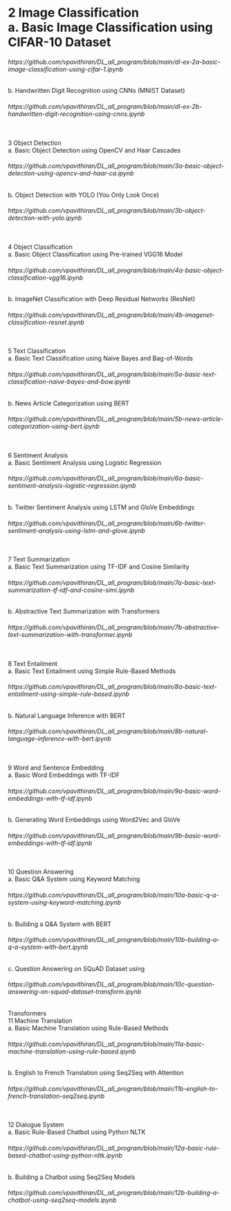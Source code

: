 <h1>2 Image Classification
<br>a. Basic Image Classification using CIFAR-10
Dataset     <h6>https://github.com/vpavithiran/DL_all_program/blob/main/dl-ex-2a-basic-image-classification-using-cifar-1.ipynb</h6>
b. Handwritten Digit Recognition using CNNs
(MNIST Dataset) <h6>https://github.com/vpavithiran/DL_all_program/blob/main/dl-ex-2b-handwritten-digit-recognition-using-cnns.ipynb</h6>
<br>
3 Object Detection
<br>a. Basic Object Detection using OpenCV and Haar
Cascades <h6>https://github.com/vpavithiran/DL_all_program/blob/main/3a-basic-object-detection-using-opencv-and-haar-ca.ipynb</h6>
b. Object Detection with YOLO (You Only Look
Once)<h6>https://github.com/vpavithiran/DL_all_program/blob/main/3b-object-detection-with-yolo.ipynb</h6>
<br>
4 Object Classification
<br>a. Basic Object Classification using Pre-trained
VGG16 Model <h6>https://github.com/vpavithiran/DL_all_program/blob/main/4a-basic-object-classification-vgg16.ipynb</h6>
b. ImageNet Classification with Deep Residual
Networks (ResNet)<h6>https://github.com/vpavithiran/DL_all_program/blob/main/4b-imagenet-classification-resnet.ipynb</h6>
<br>
5 Text Classification
<br>a. Basic Text Classification using Naive Bayes and
Bag-of-Words <h6>https://github.com/vpavithiran/DL_all_program/blob/main/5a-basic-text-classification-naive-bayes-and-bow.ipynb</h6>
b. News Article Categorization using BERT<h6>https://github.com/vpavithiran/DL_all_program/blob/main/5b-news-article-categorization-using-bert.ipynb</h6>
<br>
6 Sentiment Analysis
<br>a. Basic Sentiment Analysis using Logistic
Regression <h6>https://github.com/vpavithiran/DL_all_program/blob/main/6a-basic-sentiment-analysis-logistic-regression.ipynb</h6>
b. Twitter Sentiment Analysis using LSTM and
GloVe Embeddings <h6>https://github.com/vpavithiran/DL_all_program/blob/main/6b-twitter-sentiment-analysis-using-lstm-and-glove.ipynb</h6>
<br>
7 Text Summarization
<br>a. Basic Text Summarization using TF-IDF and
Cosine Similarity <h6>https://github.com/vpavithiran/DL_all_program/blob/main/7a-basic-text-summarization-tf-idf-and-cosine-simi.ipynb</h6>
b. Abstractive Text Summarization with
Transformers <h6>https://github.com/vpavithiran/DL_all_program/blob/main/7b-abstractive-text-summarization-with-transformer.ipynb</h6>
<br>
8 Text Entailment
<br>a. Basic Text Entailment using Simple Rule-Based
Methods <h6>https://github.com/vpavithiran/DL_all_program/blob/main/8a-basic-text-entailment-using-simple-rule-based.ipynb</h6>
b. Natural Language Inference with BERT<h6>https://github.com/vpavithiran/DL_all_program/blob/main/8b-natural-language-inference-with-bert.ipynb</h6>
<br>
9 Word and Sentence Embedding
<br>a. Basic Word Embeddings with TF-IDF <h6>https://github.com/vpavithiran/DL_all_program/blob/main/9a-basic-word-embeddings-with-tf-idf.ipynb</h6>
b. Generating Word Embeddings using Word2Vec
and GloVe<h6>https://github.com/vpavithiran/DL_all_program/blob/main/9b-basic-word-embeddings-with-tf-idf.ipynb</h6>
<br>
10 Question Answering
<br>a. Basic Q&A System using Keyword Matching <h6>https://github.com/vpavithiran/DL_all_program/blob/main/10a-basic-q-a-system-using-keyword-matching.ipynb</h6>
b. Building a Q&A System with BERT <h6>https://github.com/vpavithiran/DL_all_program/blob/main/10b-building-a-q-a-system-with-bert.ipynb</h6>
c. Question Answering on SQuAD Dataset using<h6>https://github.com/vpavithiran/DL_all_program/blob/main/10c-question-answering-on-squad-dataset-transform.ipynb</h6>
Transformers 
<br>
11 Machine Translation
<br>a. Basic Machine Translation using Rule-Based
Methods <h6>https://github.com/vpavithiran/DL_all_program/blob/main/11a-basic-machine-translation-using-rule-based.ipynb</h6>
b. English to French Translation using Seq2Seq
with Attention<h6>https://github.com/vpavithiran/DL_all_program/blob/main/11b-english-to-french-translation-seq2seq.ipynb</h6>
<br>
12 Dialogue System
<br>a. Basic Rule-Based Chatbot using Python NLTK <h6>https://github.com/vpavithiran/DL_all_program/blob/main/12a-basic-rule-based-chatbot-using-python-nltk.ipynb</h6>
b. Building a Chatbot using Seq2Seq Models<h6>https://github.com/vpavithiran/DL_all_program/blob/main/12b-building-a-chatbot-using-seq2seq-models.ipynb</h6>
